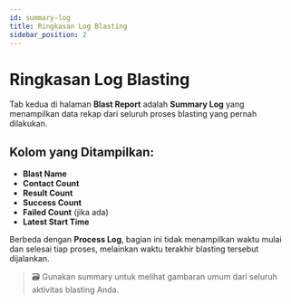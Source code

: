 ```yaml
---
id: summary-log
title: Ringkasan Log Blasting
sidebar_position: 2
---
```


# Ringkasan Log Blasting

Tab kedua di halaman **Blast Report** adalah **Summary Log** yang menampilkan data rekap dari seluruh proses blasting yang pernah dilakukan.

## Kolom yang Ditampilkan:

- **Blast Name**
- **Contact Count**
- **Result Count**
- **Success Count**
- **Failed Count** (jika ada)
- **Latest Start Time**

Berbeda dengan **Process Log**, bagian ini tidak menampilkan waktu mulai dan selesai tiap proses, melainkan waktu terakhir blasting tersebut dijalankan.

> 🗃️ Gunakan summary untuk melihat gambaran umum dari seluruh aktivitas blasting Anda.
